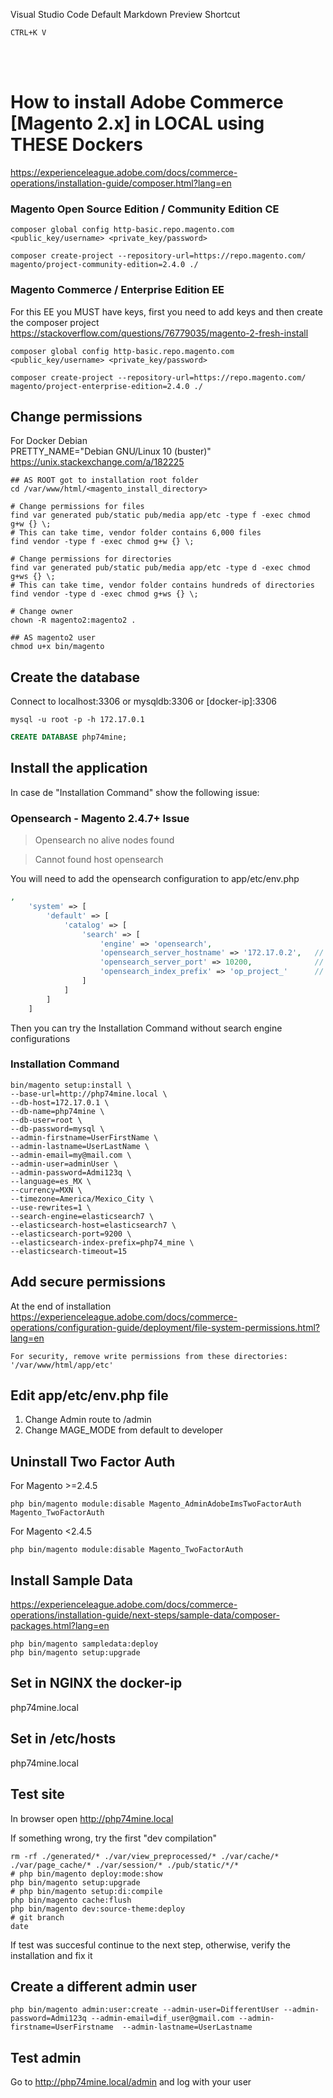 Visual Studio Code Default Markdown Preview Shortcut 
```
CTRL+K V
```
<br>
<br>

# How to install Adobe Commerce [Magento 2.x] in LOCAL using THESE Dockers

https://experienceleague.adobe.com/docs/commerce-operations/installation-guide/composer.html?lang=en

### Magento Open Source Edition / Community Edition CE
```shell
composer global config http-basic.repo.magento.com <public_key/username> <private_key/password>

composer create-project --repository-url=https://repo.magento.com/ magento/project-community-edition=2.4.0 ./
```

### Magento Commerce / Enterprise Edition EE
For this EE you MUST have keys, first you need to add keys and then create the composer project
https://stackoverflow.com/questions/76779035/magento-2-fresh-install

```shell
composer global config http-basic.repo.magento.com <public_key/username> <private_key/password>

composer create-project --repository-url=https://repo.magento.com/ magento/project-enterprise-edition=2.4.0 ./
```



## Change permissions

For Docker Debian  
PRETTY_NAME="Debian GNU/Linux 10 (buster)"
https://unix.stackexchange.com/a/182225

```shell
## AS ROOT got to installation root folder
cd /var/www/html/<magento_install_directory>

# Change permissions for files 
find var generated pub/static pub/media app/etc -type f -exec chmod g+w {} \;
# This can take time, vendor folder contains 6,000 files
find vendor -type f -exec chmod g+w {} \;

# Change permissions for directories 
find var generated pub/static pub/media app/etc -type d -exec chmod g+ws {} \;
# This can take time, vendor folder contains hundreds of directories
find vendor -type d -exec chmod g+ws {} \;

# Change owner
chown -R magento2:magento2 . 

## AS magento2 user
chmod u+x bin/magento
```

## Create the database  

Connect to localhost:3306 or mysqldb:3306 or [docker-ip]:3306
```shell
mysql -u root -p -h 172.17.0.1
```
```sql
CREATE DATABASE php74mine;
```

## Install the application

In case de "Installation Command" show the following issue:

### Opensearch - Magento 2.4.7+ Issue 

> Opensearch no alive nodes found


> Cannot found host opensearch

You will need to add the opensearch configuration to app/etc/env.php

````php
,
    'system' => [
        'default' => [
            'catalog' => [
                'search' => [
                    'engine' => 'opensearch',
                    'opensearch_server_hostname' => '172.17.0.2',   // Could be docker gateway IP
                    'opensearch_server_port' => 10200,              // Port assigned to opensearch
                    'opensearch_index_prefix' => 'op_project_'      // Recommended prefix
                ]
            ]
        ]
    ]
````

Then you can try the Installation Command without search engine configurations

### Installation Command
```
bin/magento setup:install \
--base-url=http://php74mine.local \
--db-host=172.17.0.1 \
--db-name=php74mine \
--db-user=root \
--db-password=mysql \
--admin-firstname=UserFirstName \
--admin-lastname=UserLastName \
--admin-email=my@mail.com \
--admin-user=adminUser \
--admin-password=Admi123q \
--language=es_MX \
--currency=MXN \
--timezone=America/Mexico_City \
--use-rewrites=1 \
--search-engine=elasticsearch7 \
--elasticsearch-host=elasticsearch7 \
--elasticsearch-port=9200 \
--elasticsearch-index-prefix=php74_mine \
--elasticsearch-timeout=15
```

## Add secure permissions
At the end of installation
https://experienceleague.adobe.com/docs/commerce-operations/configuration-guide/deployment/file-system-permissions.html?lang=en
```
For security, remove write permissions from these directories: '/var/www/html/app/etc'
```

## Edit app/etc/env.php file

1. Change Admin route to /admin  
2. Change MAGE_MODE from default to developer



## Uninstall Two Factor Auth
For Magento >=2.4.5 
```shell
php bin/magento module:disable Magento_AdminAdobeImsTwoFactorAuth Magento_TwoFactorAuth
```
For Magento <2.4.5 
```shell
php bin/magento module:disable Magento_TwoFactorAuth
```

## Install Sample Data

https://experienceleague.adobe.com/docs/commerce-operations/installation-guide/next-steps/sample-data/composer-packages.html?lang=en  

```shell
php bin/magento sampledata:deploy
php bin/magento setup:upgrade
```



## Set in NGINX the docker-ip
php74mine.local

## Set in /etc/hosts
php74mine.local

## Test site
In browser open http://php74mine.local

If something wrong, try the first "dev compilation"

```shell
rm -rf ./generated/* ./var/view_preprocessed/* ./var/cache/* ./var/page_cache/* ./var/session/* ./pub/static/*/*
# php bin/magento deploy:mode:show
php bin/magento setup:upgrade
# php bin/magento setup:di:compile
php bin/magento cache:flush
php bin/magento dev:source-theme:deploy
# git branch
date
```

If test was succesful continue to the next step, otherwise, verify the installation and fix it

## Create a different admin user

```shell
php bin/magento admin:user:create --admin-user=DifferentUser --admin-password=Admi123q --admin-email=dif_user@gmail.com --admin-firstname=UserFirstname	 --admin-lastname=UserLastname
```

## Test admin
Go to http://php74mine.local/admin and log with your user